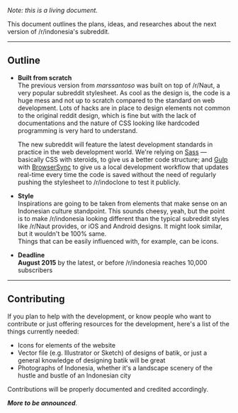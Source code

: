 *Note: this is a living document.*

This document outlines the plans, ideas, and researches about the next version of /r/indonesia's subreddit.

---

## **Outline**

* **Built from scratch**  
  The previous version from *marssantoso* was built on top of /r/Naut, a very popular subreddit stylesheet. As cool as the design is, the code is a huge mess and not up to scratch compared to the standard on web development. Lots of hacks are in place to design elements not common to the original reddit design, which is fine but with the lack of documentations and the nature of CSS looking like hardcoded programming is very hard to understand.  

  The new subreddit will feature the latest development standards in practice in the web development world. We're relying on [Sass](http://sass-lang.com) — basically CSS with steroids, to give us a better code structure; and [Gulp](http://gulpjs.com) with [BrowserSync](http://browsersync.io) to give us a local development workflow that updates real-time every time the code is saved without the need of regularly pushing the stylesheet to /r/indoclone to test it publicly.

* **Style**  
  Inspirations are going to be taken from elements that make sense on an Indonesian culture standpoint. This sounds cheesy, yeah, but the point is to make /r/indonesia looking different than the typical subreddit styles like /r/Naut provides, or iOS and Android designs. It might look similar, but it wouldn't be 100% same.  
  Things that can be easily influenced with, for example, can be icons.

* **Deadline**  
  **August 2015** by the latest, or before /r/indonesia reaches 10,000 subscribers

---

## **Contributing**

If you plan to help with the development, or know people who want to contribute or just offering resources for the development, here's a list of the things currently needed:

* Icons for elements of the website
* Vector file (e.g. Illustrator or Sketch) of designs of batik, or just a general knowledge of designing batik will be great
* Photographs of Indonesia, whether it's a landscape scenery of the hustle and bustle of an Indonesian city

Contributions will be properly documented and credited accordingly.

***More to be announced***.
